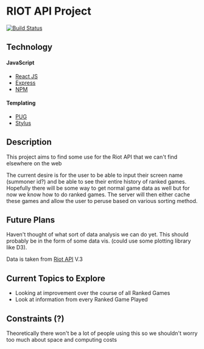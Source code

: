 # RIOT API Project

[![Build Status](https://travis-ci.org/WestCoastPotato/Riot-API-Data.svg?branch=master)](https://travis-ci.org/WestCoastPotato/Riot-API-Data)

## Technology
#### JavaScript
- [React JS](https://facebook.github.io/react/)
- [Express](https://expressjs.com/)
- [NPM](https://www.npmjs.com/)
#### Templating
- [PUG](https://pugjs.org/api/getting-started.html)
- [Stylus](http://stylus-lang.com/)

## Description
This project aims to find some use for the Riot API that we can't find elsewhere on the web

The current desire is for the user to be able to input their screen name (summoner id?) and be able to see their
entire history of ranked games. Hopefully there will be some way to get normal game data as well but for now we know
how to do ranked games. The server will then either cache these games and allow the user to peruse based on various sorting
method.

## Future Plans
Haven't thought of what sort of data analysis we can do yet. This should probably be in the form of some data vis.
(could use some plotting library like D3).


Data is taken from [Riot API](https://developer.riotgames.com/) V.3

## Current Topics to Explore
- Looking at improvement over the course of all Ranked Games
- Look at information from every Ranked Game Played

## Constraints (?)
Theoretically there won't be a lot of people using this so we shouldn't worry too much about space and computing costs
